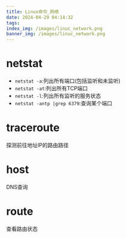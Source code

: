 ```yaml
---
title: Linux命令_网络
date: 2024-04-29 04:14:32
tags:
index_img: /images/linuc_network.png
banner_img: /images/linuc_network.png
---
```

# netstat
- `netstat -a`:列出所有端口(包括监听和未监听)
- `netstat -at`:列出所有TCP端口
- `netstat -l`:列出所有监听的服务状态
- `netstat -antp |grep 6379`:查询某个端口
# traceroute
探测前往地址IP的路由路径
# host
DNS查询
# route
查看路由状态
